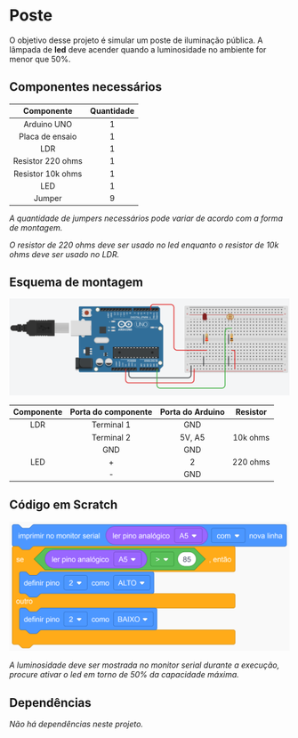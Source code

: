 # Poste

O objetivo desse projeto é simular um poste de iluminação pública. A lâmpada de **led** deve acender quando a luminosidade no ambiente for menor que 50%.

## Componentes necessários

|    Componente   | Quantidade |
|:---------------:|:----------:|
|   Arduino UNO   |      1     |
| Placa de ensaio |      1     |
|       LDR       |      1     |
|Resistor 220 ohms|      1     |
|Resistor 10k ohms|      1     |
|       LED       |      1     |
|      Jumper     |      9     |

*A quantidade de jumpers necessários pode variar de acordo com a forma de montagem.*

*O resistor de 220 ohms deve ser usado no led enquanto o resistor de 10k ohms deve ser usado no LDR.*

## Esquema de montagem

![Esquema de montagem](imagens/esquema-de-montagem.png)

| Componente | Porta do componente | Porta do Arduino | Resistor |
|:----------:|:-------------------:|:----------------:|:--------:|
|    LDR     |      Terminal 1     |        GND       |          |
|            |      Terminal 2     |       5V, A5     | 10k ohms |
|            |         GND         |        GND       |          |
|    LED     |          +          |         2        | 220 ohms |
|            |          -          |        GND       |          |

## Código em Scratch

![Código em Scratch](imagens/codigo-scratch.png)

*A luminosidade deve ser mostrada no monitor serial durante a execução, procure ativar o led em torno de 50% da capacidade máxima.*

## Dependências

*Não há dependências neste projeto.*